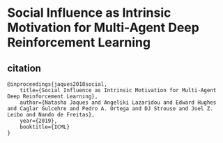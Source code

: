 # Social Influence as Intrinsic Motivation for Multi-Agent Deep Reinforcement Learning

## citation

```
@inproceedings{jaques2018social,
    title={Social Influence as Intrinsic Motivation for Multi-Agent Deep Reinforcement Learning},
    author={Natasha Jaques and Angeliki Lazaridou and Edward Hughes and Caglar Gulcehre and Pedro A. Ortega and DJ Strouse and Joel Z. Leibo and Nando de Freitas},
    year={2019},
    booktitle={ICML}
}
```

